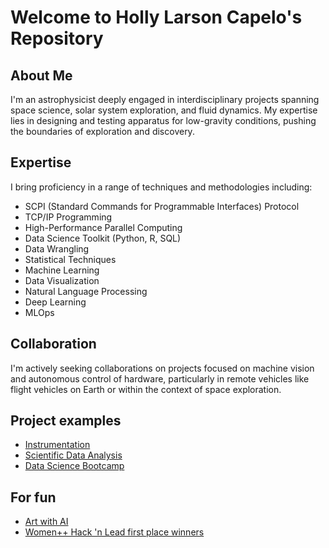 # Welcome to Holly Larson Capelo's Repository

## About Me
I'm an astrophysicist deeply engaged in interdisciplinary projects spanning space science, solar system exploration, and fluid dynamics. My expertise lies in designing and testing apparatus for low-gravity conditions, pushing the boundaries of exploration and discovery.

## Expertise
I bring proficiency in a range of techniques and methodologies including:
- SCPI (Standard Commands for Programmable Interfaces) Protocol
- TCP/IP Programming
- High-Performance Parallel Computing
- Data Science Toolkit (Python, R, SQL)
- Data Wrangling
- Statistical Techniques
- Machine Learning
- Data Visualization
- Natural Language Processing
- Deep Learning
- MLOps

## Collaboration
I'm actively seeking collaborations on projects focused on machine vision and autonomous control of hardware, particularly in remote vehicles like flight vehicles on Earth or within the context of space exploration.

## Project examples
- [Instrumentation](https://github.com/hlc-astro/)
- [Scientific Data Analysis](https://github.com/hlc-astro/permeability_scripts)
- [Data Science Bootcamp](https://github.com/hlc-astro/data_science_bootcamp)

## For fun
- [Art with AI](https://github.com/hlc-astro/art/)
- [Women++ Hack 'n Lead first place winners](https://github.com/boringspace/GivingChain)




<!--
**hlc-astro/hlc-astro** is a ✨ _special_ ✨ repository because its `README.md` (this file) appears on your GitHub profile.

Here are some ideas to get you started:

- 🔭 I’m currently working on ...
- 🌱 I’m currently learning ...
- 👯 I’m looking to collaborate on ...
- 🤔 I’m looking for help with ...
- 💬 Ask me about ...
- 📫 How to reach me: ...
- 😄 Pronouns: ...
- ⚡ Fun fact: ...
-->
